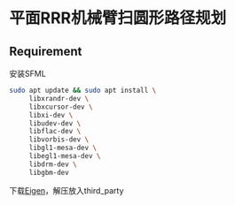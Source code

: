# 平面RRR机械臂扫圆形路径规划

## Requirement

安装SFML

```bash
sudo apt update && sudo apt install \
     libxrandr-dev \
     libxcursor-dev \
     libxi-dev \
     libudev-dev \
     libflac-dev \
     libvorbis-dev \
     libgl1-mesa-dev \
     libegl1-mesa-dev \
     libdrm-dev \
     libgbm-dev
```

下载[Eigen](https://gitlab.com/libeigen/eigen/-/archive/3.4.0/eigen-3.4.0.tar.gz)，解压放入third_party